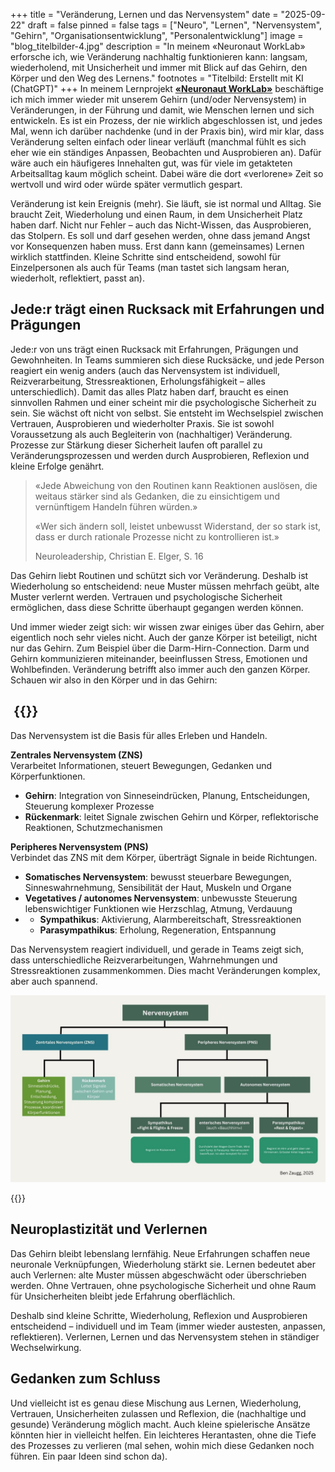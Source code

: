 +++
title = "Veränderung, Lernen und das Nervensystem"
date = "2025-09-22"
draft = false
pinned = false
tags = ["Neuro", "Lernen", "Nervensystem", "Gehirn", "Organisationsentwicklung", "Personalentwicklung"]
image = "blog_titelbilder-4.jpg"
description = "In meinem «Neuronaut WorkLab» erforsche ich, wie Veränderung nachhaltig funktionieren kann: langsam, wiederholend, mit Unsicherheit und immer mit Blick auf das Gehirn, den Körper und den Weg des Lernens."
footnotes = "Titelbild: Erstellt mit KI (ChatGPT)"
+++
In meinem Lernprojekt **[«Neuronaut WorkLab»](https://www.bensblog.ch/tags/neuro/)** beschäftige ich mich immer wieder mit unserem Gehirn (und/oder Nervensystem) in Veränderungen, in der Führung und damit, wie Menschen lernen und sich entwickeln. Es ist ein Prozess, der nie wirklich abgeschlossen ist, und jedes Mal, wenn ich darüber nachdenke (und in der Praxis bin), wird mir klar, dass Veränderung selten einfach oder linear verläuft (manchmal fühlt es sich eher wie ein ständiges Anpassen, Beobachten und Ausprobieren an). Dafür wäre auch ein häufigeres Innehalten gut, was für viele im getakteten Arbeitsalltag kaum möglich scheint. Dabei wäre die dort «verlorene» Zeit so wertvoll und wird oder würde später vermutlich gespart. 

Veränderung ist kein Ereignis (mehr). Sie läuft, sie ist normal und Alltag. Sie braucht Zeit, Wiederholung und einen Raum, in dem Unsicherheit Platz haben darf. Nicht nur Fehler – auch das Nicht-Wissen, das Ausprobieren, das Stolpern. Es soll und darf gesehen werden, ohne dass jemand Angst vor Konsequenzen haben muss. Erst dann kann (gemeinsames) Lernen wirklich stattfinden. Kleine Schritte sind entscheidend, sowohl für Einzelpersonen als auch für Teams (man tastet sich langsam heran, wiederholt, reflektiert, passt an).

## Jede:r trägt einen Rucksack mit Erfahrungen und Prägungen

Jede:r von uns trägt einen Rucksack mit Erfahrungen, Prägungen und Gewohnheiten. In Teams summieren sich diese Rucksäcke, und jede Person reagiert ein wenig anders (auch das Nervensystem ist individuell, Reizverarbeitung, Stressreaktionen, Erholungsfähigkeit – alles unterschiedlich). Damit das alles Platz haben darf, braucht es einen sinnvollen Rahmen und einer scheint mir die psychologische Sicherheit zu sein. Sie wächst oft nicht von selbst. Sie entsteht im Wechselspiel zwischen Vertrauen, Ausprobieren und wiederholter Praxis. Sie ist sowohl Voraussetzung als auch Begleiterin von (nachhaltiger) Veränderung. Prozesse zur Stärkung dieser Sicherheit laufen oft parallel zu Veränderungsprozessen und werden durch Ausprobieren, Reflexion und kleine Erfolge genährt.

> «Jede Abweichung von den Routinen kann Reaktionen auslösen, die weitaus stärker sind als Gedanken, die zu einsichtigem und vernünftigem Handeln führen würden.»
>
> «Wer sich ändern soll, leistet unbewusst Widerstand, der so stark ist, dass er durch rationale Prozesse nicht zu kontrollieren ist.»
>
> Neuroleadership, Christian E. Elger, S. 16

Das Gehirn liebt Routinen und schützt sich vor Veränderung. Deshalb ist Wiederholung so entscheidend: neue Muster müssen mehrfach geübt, alte Muster verlernt werden. Vertrauen und psychologische Sicherheit ermöglichen, dass diese Schritte überhaupt gegangen werden können.

Und immer wieder zeigt sich: wir wissen zwar einiges über das Gehirn, aber eigentlich noch sehr vieles nicht. Auch der ganze Körper ist beteiligt, nicht nur das Gehirn. Zum Beispiel über die Darm-Hirn-Connection. Darm und Gehirn kommunizieren miteinander, beeinflussen Stress, Emotionen und Wohlbefinden. Veränderung betrifft also immer auch den ganzen Körper. Schauen wir also in den Körper und in das Gehirn:

##  {{<box title="**Nervensystem** ">}}

Das Nervensystem ist die Basis für alles Erleben und Handeln. 

**Zentrales Nervensystem (ZNS)**\
Verarbeitet Informationen, steuert Bewegungen, Gedanken und Körperfunktionen.

* **Gehirn**: Integration von Sinneseindrücken, Planung, Entscheidungen, Steuerung komplexer Prozesse
* **Rückenmark**: leitet Signale zwischen Gehirn und Körper, reflektorische Reaktionen, Schutzmechanismen

**Peripheres Nervensystem (PNS)**\
Verbindet das ZNS mit dem Körper, überträgt Signale in beide Richtungen.

* **Somatisches Nervensystem**: bewusst steuerbare Bewegungen, Sinneswahrnehmung, Sensibilität der Haut, Muskeln und Organe
* **Vegetatives / autonomes Nervensystem**: unbewusste Steuerung lebenswichtiger Funktionen wie Herzschlag, Atmung, Verdauung
* * **Sympathikus**: Aktivierung, Alarmbereitschaft, Stressreaktionen
  * **Parasympathikus**: Erholung, Regeneration, Entspannung

Das Nervensystem reagiert individuell, und gerade in Teams zeigt sich, dass unterschiedliche Reizverarbeitungen, Wahrnehmungen und Stressreaktionen zusammenkommen. Dies macht Veränderungen komplex, aber auch spannend.

![](nervensystem-2.jpg)

{{</box>}}

## Neuroplastizität und Verlernen

Das Gehirn bleibt lebenslang lernfähig. Neue Erfahrungen schaffen neue neuronale Verknüpfungen, Wiederholung stärkt sie. Lernen bedeutet aber auch Verlernen: alte Muster müssen abgeschwächt oder überschrieben werden. Ohne Vertrauen, ohne psychologische Sicherheit und ohne Raum für Unsicherheiten bleibt jede Erfahrung oberflächlich.

Deshalb sind kleine Schritte, Wiederholung, Reflexion und Ausprobieren entscheidend – individuell und im Team (immer wieder austesten, anpassen, reflektieren). Verlernen, Lernen und das Nervensystem stehen in ständiger Wechselwirkung.

## Gedanken zum Schluss

Und vielleicht ist es genau diese Mischung aus Lernen, Wiederholung, Vertrauen, Unsicherheiten zulassen und Reflexion, die (nachhaltige und gesunde) Veränderung möglich macht. Auch kleine spielerische Ansätze könnten hier in vielleicht helfen. Ein leichteres Herantasten, ohne die Tiefe des Prozesses zu verlieren (mal sehen, wohin mich diese Gedanken noch führen. Ein paar Ideen sind schon da).